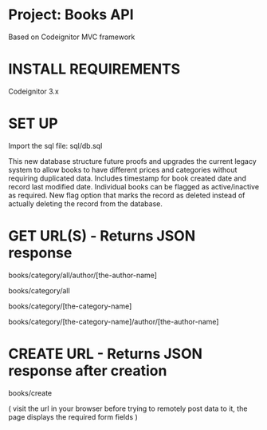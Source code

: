 # Project: Books API
Based on Codeignitor MVC framework

# INSTALL REQUIREMENTS

Codeignitor 3.x

# SET UP

Import the sql file: sql/db.sql

This new database structure future proofs and upgrades the current legacy system to allow books to have different prices and categories without requiring duplicated data. Includes timestamp for book created date and record last modified date. Individual books can be flagged as active/inactive as required. New flag option that marks the record as deleted instead of actually deleting the record from the database.

# GET URL(S) - Returns JSON response

books/category/all/author/[the-author-name]

books/category/all

books/category/[the-category-name]

books/category/[the-category-name]/author/[the-author-name]

# CREATE URL - Returns JSON response after creation

books/create

( visit the url in your browser before trying to remotely post data to it, the page displays the required form fields )

